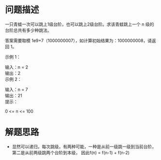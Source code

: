 # 问题描述
一只青蛙一次可以跳上1级台阶，也可以跳上2级台阶。求该青蛙跳上一个 n 级的台阶总共有多少种跳法。

答案需要取模 1e9+7（1000000007），如计算初始结果为：1000000008，请返回 1。

示例 1：  

输入：n = 2  
输出：2  
示例 2：  

输入：n = 7  
输出：21  
提示：  

0 <= n <= 100

# 解题思路
* 显然可以递归，每次跳级，有两种可能，一种是从前一级跳一级到当前台阶，第二是从前两级跳两个台阶到本级，
因此f(n) = f(n-1) + f(n-2)



